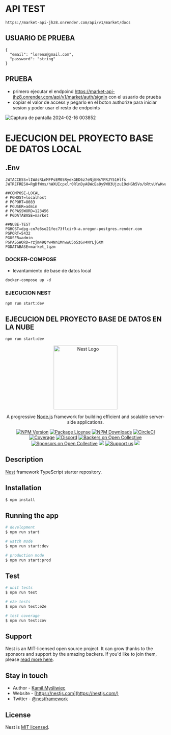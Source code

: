 # API TEST 
```
https://market-api-jhz8.onrender.com/api/v1/market/docs
```
## USUARIO DE PRUEBA
```
{
  "email": "lorena@gmail.com",
  "password": "string"
}
```
## PRUEBA
- primero ejecutar el endpoind https://market-api-jhz8.onrender.com/api/v1/market/auth/signIn con el usuario de prueba
- copiar el valor de access y pegarlo en el boton authorize para iniciar sesion y poder usar el resto de endpoints

![Captura de pantalla 2024-02-16 003852](https://github.com/roman-vue/marketplace/assets/55627800/593100bb-5a98-418a-bbac-2db65438bd69)



# EJECUCION DEL PROYECTO BASE DE DATOS LOCAL
## .Env
```
JWTACCESS=lIWAsRLnMFPsEM0SRyekGED6z7eNjENsYPRJY51Hlfs
JWTREFRESH=RgDfWms/hWXUIcpxlr0RlnDyA8WcEa0y9W03Ujzu19oHGh5Vo/bRtvUYwKwakUBJwHXlArQmjQt6rmKUNNvxt4DXxzTTuFsy1QrZnnThEOo

##COMPOSE-LOCAL
# PGHOST=localhost
# PGPORT=8083
# PGUSER=admin
# PGPASSWORD=123456
# PGDATABASE=market

##NUBE-TEST
PGHOST=dpg-cn7e6so21fec73flcir0-a.oregon-postgres.render.com
PGPORT=5432
PGUSER=admin
PGPASSWORD=rzjm49Qrw4Nn1MnwwU5o5zGv4NYLjGXM
PGDATABASE=market_lqzm
```



### DOCKER-COMPOSE 
- levantamiento de base de datos local
```
docker-compose up -d
```

### EJECUCION NEST
```
npm run start:dev
```

## EJECUCION DEL PROYECTO BASE DE DATOS EN LA NUBE
```
npm run start:dev
```


<p align="center">
  <a href="http://nestjs.com/" target="blank"><img src="https://nestjs.com/img/logo-small.svg" width="200" alt="Nest Logo" /></a>
</p>

[circleci-image]: https://img.shields.io/circleci/build/github/nestjs/nest/master?token=abc123def456
[circleci-url]: https://circleci.com/gh/nestjs/nest

  <p align="center">A progressive <a href="http://nodejs.org" target="_blank">Node.js</a> framework for building efficient and scalable server-side applications.</p>
    <p align="center">
<a href="https://www.npmjs.com/~nestjscore" target="_blank"><img src="https://img.shields.io/npm/v/@nestjs/core.svg" alt="NPM Version" /></a>
<a href="https://www.npmjs.com/~nestjscore" target="_blank"><img src="https://img.shields.io/npm/l/@nestjs/core.svg" alt="Package License" /></a>
<a href="https://www.npmjs.com/~nestjscore" target="_blank"><img src="https://img.shields.io/npm/dm/@nestjs/common.svg" alt="NPM Downloads" /></a>
<a href="https://circleci.com/gh/nestjs/nest" target="_blank"><img src="https://img.shields.io/circleci/build/github/nestjs/nest/master" alt="CircleCI" /></a>
<a href="https://coveralls.io/github/nestjs/nest?branch=master" target="_blank"><img src="https://coveralls.io/repos/github/nestjs/nest/badge.svg?branch=master#9" alt="Coverage" /></a>
<a href="https://discord.gg/G7Qnnhy" target="_blank"><img src="https://img.shields.io/badge/discord-online-brightgreen.svg" alt="Discord"/></a>
<a href="https://opencollective.com/nest#backer" target="_blank"><img src="https://opencollective.com/nest/backers/badge.svg" alt="Backers on Open Collective" /></a>
<a href="https://opencollective.com/nest#sponsor" target="_blank"><img src="https://opencollective.com/nest/sponsors/badge.svg" alt="Sponsors on Open Collective" /></a>
  <a href="https://paypal.me/kamilmysliwiec" target="_blank"><img src="https://img.shields.io/badge/Donate-PayPal-ff3f59.svg"/></a>
    <a href="https://opencollective.com/nest#sponsor"  target="_blank"><img src="https://img.shields.io/badge/Support%20us-Open%20Collective-41B883.svg" alt="Support us"></a>
  <a href="https://twitter.com/nestframework" target="_blank"><img src="https://img.shields.io/twitter/follow/nestframework.svg?style=social&label=Follow"></a>
</p>
  <!--[![Backers on Open Collective](https://opencollective.com/nest/backers/badge.svg)](https://opencollective.com/nest#backer)
  [![Sponsors on Open Collective](https://opencollective.com/nest/sponsors/badge.svg)](https://opencollective.com/nest#sponsor)-->

## Description

[Nest](https://github.com/nestjs/nest) framework TypeScript starter repository.

## Installation

```bash
$ npm install
```

## Running the app

```bash
# development
$ npm run start

# watch mode
$ npm run start:dev

# production mode
$ npm run start:prod
```

## Test

```bash
# unit tests
$ npm run test

# e2e tests
$ npm run test:e2e

# test coverage
$ npm run test:cov
```

## Support

Nest is an MIT-licensed open source project. It can grow thanks to the sponsors and support by the amazing backers. If you'd like to join them, please [read more here](https://docs.nestjs.com/support).

## Stay in touch

- Author - [Kamil Myśliwiec](https://kamilmysliwiec.com)
- Website - [https://nestjs.com](https://nestjs.com/)
- Twitter - [@nestframework](https://twitter.com/nestframework)

## License

Nest is [MIT licensed](LICENSE).
